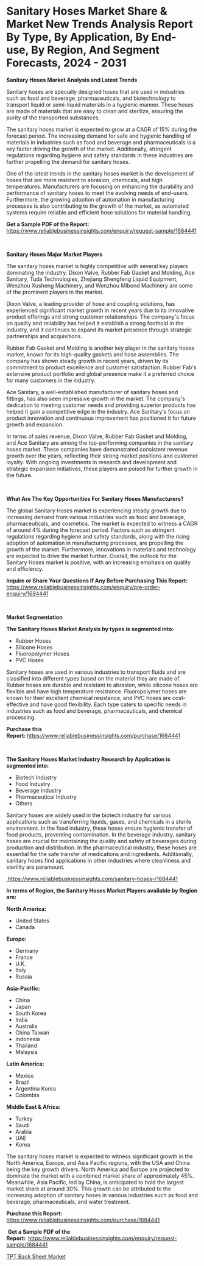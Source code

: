 <p><h1>Sanitary Hoses Market Share & Market New Trends Analysis Report By Type, By Application, By End-use, By Region, And Segment Forecasts, 2024 - 2031</h1></p><p><strong>Sanitary Hoses Market Analysis and Latest Trends</strong></p>
<p><p>Sanitary hoses are specially designed hoses that are used in industries such as food and beverage, pharmaceuticals, and biotechnology to transport liquid or semi-liquid materials in a hygienic manner. These hoses are made of materials that are easy to clean and sterilize, ensuring the purity of the transported substances.</p><p>The sanitary hoses market is expected to grow at a CAGR of 15% during the forecast period. The increasing demand for safe and hygienic handling of materials in industries such as food and beverage and pharmaceuticals is a key factor driving the growth of the market. Additionally, stringent regulations regarding hygiene and safety standards in these industries are further propelling the demand for sanitary hoses.</p><p>One of the latest trends in the sanitary hoses market is the development of hoses that are more resistant to abrasion, chemicals, and high temperatures. Manufacturers are focusing on enhancing the durability and performance of sanitary hoses to meet the evolving needs of end-users. Furthermore, the growing adoption of automation in manufacturing processes is also contributing to the growth of the market, as automated systems require reliable and efficient hose solutions for material handling.</p></p>
<p><strong>Get a Sample PDF of the Report:&nbsp;</strong> <a href="https://www.reliablebusinessinsights.com/enquiry/request-sample/1684441">https://www.reliablebusinessinsights.com/enquiry/request-sample/1684441</a></p>
<p>&nbsp;</p>
<p><strong>Sanitary Hoses Major Market Players</strong></p>
<p><p>The sanitary hoses market is highly competitive with several key players dominating the industry. Dixon Valve, Rubber Fab Gasket and Molding, Ace Sanitary, Tuda Technologies, Zhejiang Shengfeng Liquid Equipment, Wenzhou Xusheng Machinery, and Wenzhou Mibond Machinery are some of the prominent players in the market.</p><p>Dixon Valve, a leading provider of hose and coupling solutions, has experienced significant market growth in recent years due to its innovative product offerings and strong customer relationships. The company's focus on quality and reliability has helped it establish a strong foothold in the industry, and it continues to expand its market presence through strategic partnerships and acquisitions.</p><p>Rubber Fab Gasket and Molding is another key player in the sanitary hoses market, known for its high-quality gaskets and hose assemblies. The company has shown steady growth in recent years, driven by its commitment to product excellence and customer satisfaction. Rubber Fab's extensive product portfolio and global presence make it a preferred choice for many customers in the industry.</p><p>Ace Sanitary, a well-established manufacturer of sanitary hoses and fittings, has also seen impressive growth in the market. The company's dedication to meeting customer needs and providing superior products has helped it gain a competitive edge in the industry. Ace Sanitary's focus on product innovation and continuous improvement has positioned it for future growth and expansion.</p><p>In terms of sales revenue, Dixon Valve, Rubber Fab Gasket and Molding, and Ace Sanitary are among the top-performing companies in the sanitary hoses market. These companies have demonstrated consistent revenue growth over the years, reflecting their strong market positions and customer loyalty. With ongoing investments in research and development and strategic expansion initiatives, these players are poised for further growth in the future.</p></p>
<p>&nbsp;</p>
<p><strong>What Are The Key Opportunities For Sanitary Hoses Manufacturers?</strong></p>
<p><p>The global Sanitary Hoses market is experiencing steady growth due to increasing demand from various industries such as food and beverage, pharmaceuticals, and cosmetics. The market is expected to witness a CAGR of around 4% during the forecast period. Factors such as stringent regulations regarding hygiene and safety standards, along with the rising adoption of automation in manufacturing processes, are propelling the growth of the market. Furthermore, innovations in materials and technology are expected to drive the market further. Overall, the outlook for the Sanitary Hoses market is positive, with an increasing emphasis on quality and efficiency.</p></p>
<p><strong>Inquire or Share Your Questions If Any Before Purchasing This Report:</strong> <a href="https://www.reliablebusinessinsights.com/enquiry/pre-order-enquiry/1684441">https://www.reliablebusinessinsights.com/enquiry/pre-order-enquiry/1684441</a></p>
<p>&nbsp;</p>
<p><strong>Market Segmentation</strong></p>
<p><strong>The Sanitary Hoses Market Analysis by types is segmented into:</strong></p>
<p><ul><li>Rubber Hoses</li><li>Silicone Hoses</li><li>Fluoropolymer Hoses</li><li>PVC Hoses</li></ul></p>
<p><p>Sanitary hoses are used in various industries to transport fluids and are classified into different types based on the material they are made of. Rubber hoses are durable and resistant to abrasion, while silicone hoses are flexible and have high temperature resistance. Fluoropolymer hoses are known for their excellent chemical resistance, and PVC hoses are cost-effective and have good flexibility. Each type caters to specific needs in industries such as food and beverage, pharmaceuticals, and chemical processing.</p></p>
<p><strong>Purchase this Report:&nbsp;</strong><a href="https://www.reliablebusinessinsights.com/purchase/1684441">https://www.reliablebusinessinsights.com/purchase/1684441</a></p>
<p>&nbsp;</p>
<p><strong>The Sanitary Hoses Market Industry Research by Application is segmented into:</strong></p>
<p><ul><li>Biotech Industry</li><li>Food Industry</li><li>Beverage Industry</li><li>Pharmaceutical Industry</li><li>Others</li></ul></p>
<p><p>Sanitary hoses are widely used in the biotech industry for various applications such as transferring liquids, gases, and chemicals in a sterile environment. In the food industry, these hoses ensure hygienic transfer of food products, preventing contamination. In the beverage industry, sanitary hoses are crucial for maintaining the quality and safety of beverages during production and distribution. In the pharmaceutical industry, these hoses are essential for the safe transfer of medications and ingredients. Additionally, sanitary hoses find applications in other industries where cleanliness and sterility are paramount.</p></p>
<p><a href="https://www.reliablebusinessinsights.com/sanitary-hoses-r1684441">&nbsp;https://www.reliablebusinessinsights.com/sanitary-hoses-r1684441</a></p>
<p><strong>In terms of Region, the Sanitary Hoses Market Players available by Region are:</strong></p>
<p>
    <p> <strong> North America: </strong>
        <ul>
            <li>United States</li>
            <li>Canada</li>
        </ul>
        </p> 
    <p> <strong> Europe: </strong>
        <ul>
            <li>Germany</li>
            <li>France</li>
            <li>U.K.</li>
            <li>Italy</li>
            <li>Russia</li>
        </ul>
        </p> 
    <p> <strong> Asia-Pacific: </strong>
        <ul>
            <li>China</li>
            <li>Japan</li>
            <li>South Korea</li>
            <li>India</li>
            <li>Australia</li>
            <li>China Taiwan</li>
            <li>Indonesia</li>
            <li>Thailand</li>
            <li>Malaysia</li>
        </ul>
        </p> 
    <p> <strong> Latin America: </strong>
        <ul>
            <li>Mexico</li>
            <li>Brazil</li>
            <li>Argentina Korea</li>
            <li>Colombia</li>
        </ul>
        </p> 
    <p> <strong> Middle East & Africa: </strong>
        <ul>
            <li>Turkey</li>
            <li>Saudi</li>
            <li>Arabia</li>
            <li>UAE</li>
            <li>Korea</li>
        </ul>
    </p>
    </p>
<p><p>The sanitary hoses market is expected to witness significant growth in the North America, Europe, and Asia Pacific regions, with the USA and China being the key growth drivers. North America and Europe are projected to dominate the market with a combined market share of approximately 45%. Meanwhile, Asia Pacific, led by China, is anticipated to hold the largest market share at around 30%. This growth can be attributed to the increasing adoption of sanitary hoses in various industries such as food and beverage, pharmaceuticals, and water treatment.</p></p>
<p><strong>Purchase this Report: </strong><a href="https://www.reliablebusinessinsights.com/purchase/1684441">https://www.reliablebusinessinsights.com/purchase/1684441</a></p>
<p>&nbsp;<strong>Get a Sample PDF of the Report:&nbsp;&nbsp;</strong><a href="https://www.reliablebusinessinsights.com/enquiry/request-sample/1684441">https://www.reliablebusinessinsights.com/enquiry/request-sample/1684441</a></p>
<p><strong></strong></p>
<p><p><a href="https://github.com/francesprichey/Market-Research-Report-List-1/blob/main/tpt-back-sheet-market.md">TPT Back Sheet Market</a></p></p>